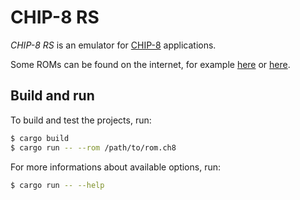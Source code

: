 # CHIP-8 RS

*CHIP-8 RS* is an emulator for [CHIP-8](https://en.wikipedia.org/wiki/CHIP-8) applications.

Some ROMs can be found on the internet, for example [here](https://github.com/kripod/chip8-roms) or [here](https://johnearnest.github.io/chip8Archive/).

## Build and run

To build and test the projects, run:

```bash
$ cargo build
$ cargo run -- --rom /path/to/rom.ch8
```

For more informations about available options, run:

```bash
$ cargo run -- --help
```
